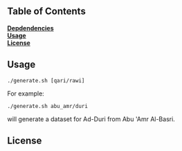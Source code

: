 ## Table of Contents
**[Depdendencies](#dependencies)**<br>
**[Usage](#usage)**<br>
**[License](#license)**<br>



## Usage

`./generate.sh [qari/rawi]`

For example:

`./generate.sh abu_amr/duri`

will generate a dataset for Ad-Duri from Abu 'Amr Al-Basri.

## License
